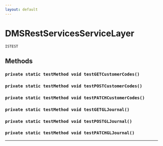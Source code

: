 ```yaml
---
layout: default
---
```

# DMSRestServicesServiceLayer

`ISTEST`
## Methods
### `private static testMethod void testGETCustomerCodes()`
### `private static testMethod void testPOSTCustomerCodes()`
### `private static testMethod void testPATCHCustomerCodes()`
### `private static testMethod void testGETGLJournal()`
### `private static testMethod void testPOSTGLJournal()`
### `private static testMethod void testPATCHGLJournal()`
---
